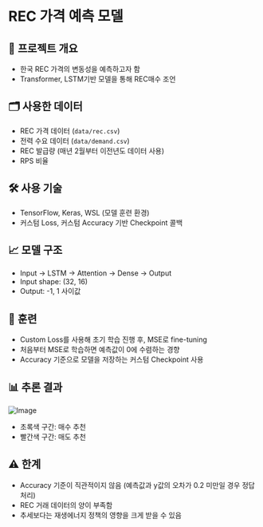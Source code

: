 # REC 가격 예측 모델

## 📌 프로젝트 개요
- 한국 REC 가격의 변동성을 예측하고자 함
- Transformer, LSTM기반 모델을 통해 REC매수 조언

## 🗂️ 사용한 데이터
- REC 가격 데이터 (`data/rec.csv`)
- 전력 수요 데이터 (`data/demand.csv`)
- REC 발급량 (매년 2월부터 이전년도 데이터 사용)
- RPS 비율


## 🛠️ 사용 기술
- TensorFlow, Keras, WSL (모델 훈련 환경)
- 커스텀 Loss, 커스텀 Accuracy 기반 Checkpoint 콜백

## 📈 모델 구조
- Input -> LSTM -> Attention -> Dense -> Output
- Input shape: (32, 16)
- Output: -1, 1 사이값

## 🦾 훈련
- Custom Loss를 사용해 초기 학습 진행 후, MSE로 fine-tuning
 - 처음부터 MSE로 학습하면 예측값이 0에 수렴하는 경향
- Accuracy 기준으로 모델을 저장하는 커스텀 Checkpoint 사용

## 📊 추론 결과
![Image](https://github.com/user-attachments/assets/2298f896-93c6-4c59-8c7e-36b07cee1ab7)
- 초록색 구간: 매수 추천
- 빨간색 구간: 매도 추천

## ⚠️ 한계
- Accuracy 기준이 직관적이지 않음 (예측값과 y값의 오차가 0.2 미만일 경우 정답 처리)
- REC 거래 데이터의 양이 부족함
- 추세보다는 재생에너지 정책의 영향을 크게 받을 수 있음

